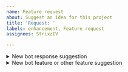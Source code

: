 ```yaml
---
name: Feature request
about: Suggest an idea for this project
title: 'Request: '
labels: enhancement, Feature request
assignees: StrixzIV

---
```


<details><summary> New bot response suggestion </summary><br />

If you want to add a new response for this bot, please give us a details about the input message and how it should be response to you like this:

**You:** *Your message*
**Celestial:** *How you want the bot to be response*
</details>

<details><summary> New bot feature or other feature suggestion </summary><br />

**Is your feature request related to a problem? Please describe.**
A clear and concise description of what the problem is. Ex. I'm always frustrated when [...]

**Describe the solution you'd like**
A clear and concise description of what you want to happen.

**Describe alternatives you've considered**
A clear and concise description of any alternative solutions or features you've considered.

**Additional context**
Add any other context or screenshots about the feature request here.
</details>
